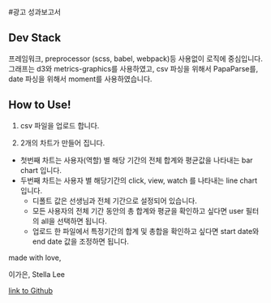 #광고 성과보고서 

## Dev Stack 
프레임워크, preprocessor (scss, babel, webpack)등 사용없이 로직에 중심입니다. 그래프는 d3와 metrics-graphics를 사용하였고, 
csv 파싱을 위해서 PapaParse를, date 파싱을 위해서 moment를 사용하였습니다. 


## How to Use!

1. csv 파일을 업로드 합니다. 
    
2. 2개의 차트가 만들어 집니다. 
    
  * 첫번째 차트는 사용자(역할) 별 해당 기간의 전체 합계와 평균값을 나타내는 bar chart 입니다. 
  * 두번째 차트는 사용자 별 해당기간의 click, view, watch 를 나타내는 line chart 입니다. 
    * 디폴트 값은 선생님과 전체 기간으로 설정되어 있습니다.
    * 모든 사용자의 전체 기간 동안의 총 합계와 평균을 확인하고 싶다면 user 필터의 all을 선택하면 됩니다. 
    * 업로드 한 파일에서 특정기간의 합계 및 총합을 확인하고 싶다면 start date와 end date 값을 조정하면 됩니다. 
    

made with love,

이가은, Stella Lee

 [link to Github](https://github.com/gaeun917/stella_classting)
